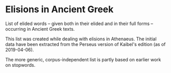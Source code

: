 # Elisions in Ancient Greek

List of elided words – given both in their elided and in their full forms – occurring in Ancient Greek texts.

This list was created while dealing with elisions in Athenaeus. The initial data have been extracted from the Perseus version of Kaibel's edition (as of 2019-04-06).

The more generic, corpus-independent list is partly based on earlier work on stopwords.
